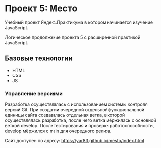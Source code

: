 # Проект 5: Место

Учебный проект Яндекс.Практикума в котором начинается изучение JavaScript.

Логическое продолжение проекта 5 с расширенной практикой JavaScript.

## Базовые технологии
* HTML
* CSS
* JS

### Управление версиями
Разработка осуществлялась с использованием системы контроля версий Git. При создании очередной отдельной функциональной единицы сайта создавалась отдельная ветка, в которой осуществлялась разработка, после чего ветка мёржилась с основной веткой develop. После тестирования и проверки работоспособности, develop мёржился с main для очередного релиза.

Сайт доступен по адресу: https://yar83.github.io/mesto/index.html
